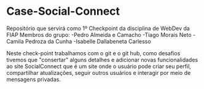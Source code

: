 # Case-Social-Connect
Repositório que servirá como 1º Checkpoint da disciplina de WebDev da FIAP
Membros do grupo: 
-Pedro Almeida e Camacho
-Tiago Morais Neto
-Camila Pedroza da Cunha
-Isabelle Dallabeneta Carlesso

Neste check-point trabalhamos com o git e o git hub, como desafios tivemos que "consertar"
alguns detalhes e adicionar novas funcionalidades ao site SocialConnect que é um site onde 
o usuário pode criar seu perfil, compartilhar atualizações, seguir outros usuários e interagir
por meio de mensagens privadas.